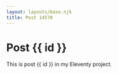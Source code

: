 ```yaml
---
layout: layouts/base.njk
title: Post 14570
---
```


# Post {{ id }}

This is post {{ id }} in my Eleventy project.

